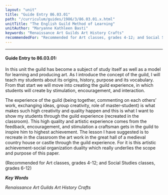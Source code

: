 ```yaml
---
layout: "unit"
title: "Guide Entry 86.03.01"
path: "/curriculum/guides/1986/3/86.03.01.x.html"
unitTitle: "The English Guild Method of Learning"
unitAuthor: "Maryanne Kathleen Basti"
keywords: "Renaissance Art Guilds Art History Crafts"
recommendedFor: "Recommended for Art classes, grades 4-12; and Social Studies classes, grades 6-12"
---
```

<body>
<hr/>
<h4>
Guide Entry to 86.03.01:
</h4>
In this unit the guild has become a subject of study itself as well as a model for learning and producing art. As I introduce the concept of the guild, I will teach my students about its origins, history, purpose and its vocabulary. From that start we will move into creating the guild experience, in which students will create by stimulation, encouragement, and interaction.
<p>
The experience of the guild (being together, commenting on each others’ work, exchanging ideas, group creativity, role of master-student) is what makes such high creativity and quality happen and this is what I want to show my students through the guild experience (recreated in the classroom). This high quality and artistic experience comes from the feedback, encouragement, and stimulation a craftsman gets in the guild to inspire him to highest achievement. The lesson I have suggested is to recreate in the classroom the art work in the great hall of a medieval country house or castle through the guild experience. For it is this artistic achievement-social organization duality which really underlies the scope and purpose of this paper.
</p>
<p>
(Recommended for Art classes, grades 4-12; and Social Studies classes, grades 6-12)
</p>
<p>
<b>
<i>
Key Words
</i>
</b>
<br/>
</p>
<p>
<i>
Renaissance Art Guilds Art History Crafts
</i>
</p>
</body>